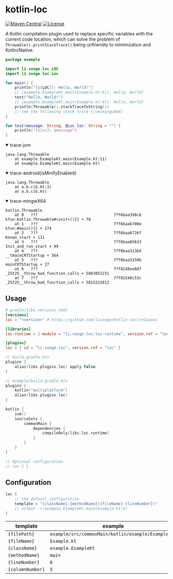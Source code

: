 # kotlin-loc

[![Maven Central](https://img.shields.io/maven-central/v/li.songe.loc/loc-compiler.svg?label=Maven%20Central)](https://central.sonatype.com/artifact/li.songe.loc/loc-compiler)
[![License](http://img.shields.io/:License-Apache-blue.svg)](http://www.apache.org/licenses/LICENSE-2.0.html)

A Kotlin compilation plugin used to replace specific variables with the current code location, which can solve the
problem of `Throwable().printStackTrace()` being unfriendly to minimization and Kotlin/Native.

```kotlin
package example

import li.songe.loc.LOC
import li.songe.loc.Loc

fun main() {
    println("[${LOC}]: Hello, World!")
    // [example.ExampleKt.main(Example.kt:6)]: Hello, World!
    test("Hello, World!")
    // [example.ExampleKt.main(Example.kt:9)]: Hello, World!
    println(Throwable().stackTraceToString())
    // see the following stack trace (jvm/mingwX64)
}

fun test(message: String, @Loc loc: String = "") {
    println("[$loc]: $message")
}
```

<details open>
  <summary>trace-jvm</summary>

```text
java.lang.Throwable
    at example.ExampleKt.main(Example.kt:11)
    at example.ExampleKt.main(Example.kt)
```

</details>

<details open>
  <summary>trace-android(isMinifyEnabled)</summary>

```text
java.lang.Throwable
    at a.b.c(b.kt:3)
    at a.b.c(b.kt)
```

</details>

<details open>
  <summary>trace-mingwX64</summary>

```text
kotlin.Throwable
    at 0   ???                                 7ff6baa398c6       kfun:kotlin.Throwable#<init>(){} + 70
    at 1   ???                                 7ff6baa6700e       kfun:#main(){} + 174
    at 2   ???                                 7ff6baa6726f       Konan_start + 111
    at 3   ???                                 7ff6baa85633       Init_and_run_start + 99
    at 4   ???                                 7ff6baa313b4       __tmainCRTStartup + 564
    at 5   ???                                 7ff6baa3150b       mainCRTStartup + 27
    at 6   ???                                 7ff8148ee8d7       _ZSt25__throw_bad_function_callv + 5803052231
    at 7   ???                                 7ff81548c53c       _ZSt25__throw_bad_function_callv + 5815232812
```

</details>

## Usage

```toml
# gradle/libs.versions.toml
[versions]
loc = "<version>" # https://github.com/lisonge/kotlin-loc/releases

[libraries]
loc-runtime = { module = "li.songe.loc:loc-runtime", version.ref = "loc" }

[plugins]
loc = { id = "li.songe.loc", version.ref = "loc" }
```

```kotlin
// build.gradle.kts
plugins {
    alias(libs.plugins.loc) apply false
}
```

```kotlin
// example/build.gradle.kts
plugins {
    kotlin("multiplatform")
    alias(libs.plugins.loc)
}

kotlin {
    jvm()
    sourceSets {
        commonMain {
            dependencies {
                compileOnly(libs.loc.runtime)
            }
        }
    }
}

// Optional configuration
// loc { }
```

## Configuration

```kotlin
loc {
    // the default configuration
    template = "{className}.{methodName}({fileName}:{lineNumber})"
    // output -> example.ExampleKt.main(Example.kt:6)
}
```

| template         | example                                            |
|------------------|----------------------------------------------------|
| `{filePath}`     | `example/src/commonMain/kotlin/example/Example.kt` |
| `{fileName}`     | `Example.kt`                                       |
| `{className}`    | `example.ExampleKt`                                |
| `{methodName}`   | `main`                                             |
| `{lineNumber}`   | `6`                                                |
| `{columnNumber}` | `5`                                                |
